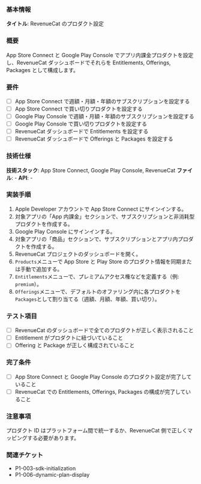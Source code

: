 ### 基本情報

**タイトル**: RevenueCat のプロダクト設定

### 概要

App Store Connect と Google Play Console でアプリ内課金プロダクトを設定し、RevenueCat ダッシュボードでそれらを Entitlements, Offerings, Packages として構成します。

### 要件

- [ ] App Store Connect で週額・月額・年額のサブスクリプションを設定する
- [ ] App Store Connect で買い切りプロダクトを設定する
- [ ] Google Play Console で週額・月額・年額のサブスクリプションを設定する
- [ ] Google Play Console で買い切りプロダクトを設定する
- [ ] RevenueCat ダッシュボードで Entitlements を設定する
- [ ] RevenueCat ダッシュボードで Offerings と Packages を設定する

### 技術仕様

**技術スタック**: App Store Connect, Google Play Console, RevenueCat
**ファイル**: -
**API**: -

### 実装手順

1. Apple Developer アカウントで App Store Connect にサインインする。
2. 対象アプリの「App 内課金」セクションで、サブスクリプションと非消耗型プロダクトを作成する。
3. Google Play Console にサインインする。
4. 対象アプリの「商品」セクションで、サブスクリプションとアプリ内プロダクトを作成する。
5. RevenueCat プロジェクトのダッシュボードを開く。
6. `Products`メニューで App Store と Play Store のプロダクト情報を同期または手動で追加する。
7. `Entitlements`メニューで、プレミアムアクセス権などを定義する（例: `premium`）。
8. `Offerings`メニューで、デフォルトのオファリング内に各プロダクトを`Packages`として割り当てる（週額、月額、年額、買い切り）。

### テスト項目

- [ ] RevenueCat のダッシュボードで全てのプロダクトが正しく表示されること
- [ ] Entitlement がプロダクトに紐づいていること
- [ ] Offering と Package が正しく構成されていること

### 完了条件

- [ ] App Store Connect と Google Play Console のプロダクト設定が完了していること
- [ ] RevenueCat での Entitlements, Offerings, Packages の構成が完了していること

### 注意事項

プロダクト ID はプラットフォーム間で統一するか、RevenueCat 側で正しくマッピングする必要があります。

### 関連チケット

- P1-003-sdk-initialization
- P1-006-dynamic-plan-display
